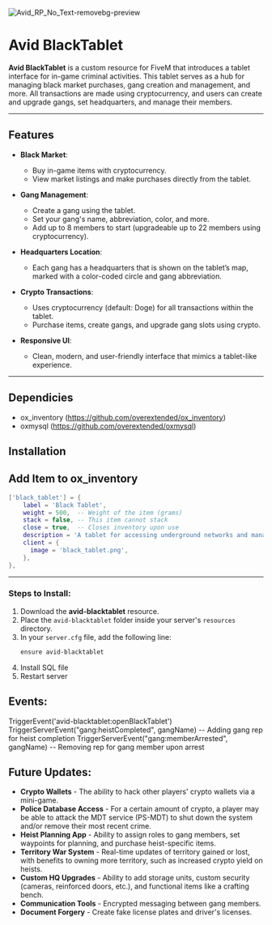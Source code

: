 ![Avid_RP_No_Text-removebg-preview](https://github.com/user-attachments/assets/994e90fc-d826-47b0-a499-a3a7bec6a54c)

# Avid BlackTablet

**Avid BlackTablet** is a custom resource for FiveM that introduces a tablet interface for in-game criminal activities. This tablet serves as a hub for managing black market purchases, gang creation and management, and more. All transactions are made using cryptocurrency, and users can create and upgrade gangs, set headquarters, and manage their members.

---

## Features

- **Black Market**: 
  - Buy in-game items with cryptocurrency.
  - View market listings and make purchases directly from the tablet.
  
- **Gang Management**:
  - Create a gang using the tablet.
  - Set your gang's name, abbreviation, color, and more.
  - Add up to 8 members to start (upgradeable up to 22 members using cryptocurrency).

- **Headquarters Location**:
  - Each gang has a headquarters that is shown on the tablet’s map, marked with a color-coded circle and gang abbreviation.

- **Crypto Transactions**:
  - Uses cryptocurrency (default: Doge) for all transactions within the tablet.
  - Purchase items, create gangs, and upgrade gang slots using crypto.

- **Responsive UI**:
  - Clean, modern, and user-friendly interface that mimics a tablet-like experience.

---
## Dependicies 
- ox_inventory (https://github.com/overextended/ox_inventory)
- oxmysql (https://github.com/overextended/oxmysql)


## Installation

## Add Item to ox_inventory
```lua
['black_tablet'] = {
    label = 'Black Tablet',
    weight = 500,  -- Weight of the item (grams)
    stack = false, -- This item cannot stack
    close = true,  -- Closes inventory upon use
    description = 'A tablet for accessing underground networks and managing gang activities.',
    client = {
      image = 'black_tablet.png',
    },
},
```

---
### Steps to Install:
1. Download the **avid-blacktablet** resource.
2. Place the `avid-blacktablet` folder inside your server's `resources` directory.
3. In your `server.cfg` file, add the following line:
   ```bash
   ensure avid-blacktablet
4. Install SQL file 
5. Restart server

## Events:
TriggerEvent('avid-blacktablet:openBlackTablet')
TriggerServerEvent("gang:heistCompleted", gangName) -- Adding gang rep for heist completion
TriggerServerEvent("gang:memberArrested", gangName) -- Removing rep for gang member upon arrest

## Future Updates:  
- **Crypto Wallets** - The ability to hack other players' crypto wallets via a mini-game.  
- **Police Database Access** - For a certain amount of crypto, a player may be able to attack the MDT service (PS-MDT) to shut down the system and/or remove their most recent crime.  
- **Heist Planning App** - Ability to assign roles to gang members, set waypoints for planning, and purchase heist-specific items.  
- **Territory War System** - Real-time updates of territory gained or lost, with benefits to owning more territory, such as increased crypto yield on heists.    
- **Custom HQ Upgrades** - Ability to add storage units, custom security (cameras, reinforced doors, etc.), and functional items like a crafting bench.  
- **Communication Tools** - Encrypted messaging between gang members.  
- **Document Forgery** - Create fake license plates and driver's licenses.  